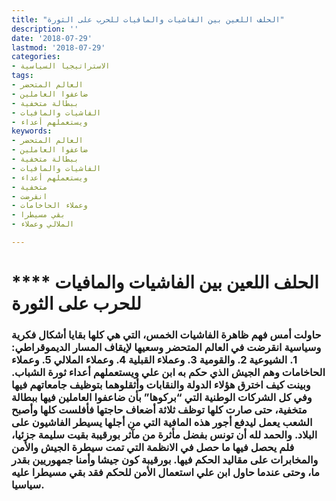 ```yaml
---
title: "الحلف اللعين بين الفاشيات والمافيات للحرب على الثورة"
description: ''
date: '2018-07-29'
lastmod: '2018-07-29'
categories:
- الاستراتيجيا السياسية
tags:
- العالم المتحضر
- ضاعفوا العاملين
- ببطالة متخفية
- الفاشيات والمافيات
- ويستعملهم أعداء
keywords:
- العالم المتحضر
- ضاعفوا العاملين
- ببطالة متخفية
- الفاشيات والمافيات
- ويستعملهم أعداء
- متخفية
- انقرضت
- وعملاء الحاخامات
- بقي مسيطرا
- الملالي وعملاء

---
```

# **** **الحلف اللعين بين الفاشيات والمافيات للحرب على الثورة**

### حاولت أمس فهم ظاهرة الفاشيات الخمس، التي هي كلها بقايا أشكال فكرية وسياسية انقرضت في العالم المتحضر وسعيها لإيقاف المسار الديموقراطي: 1. الشيوعية 2. والقومية 3. وعملاء القبلية 4. وعملاء الملالي 5. وعملاء الحاخامات وهم الجيش الذي حكم به ابن علي ويستعملهم أعداء ثورة الشباب. وبينت كيف اخترق هؤلاء الدولة والنقابات وأثقلوهما بتوظيف جامعاتهم فيها وفي كل الشركات الوطنية التي “بركوها” بأن ضاعفوا العاملين فيها ببطالة متخفية، حتى صارت كلها توظف ثلاثة أضعاف حاجتها فأفلست كلها وأصبح الشعب يعمل ليدفع أجور هذه المافية التي من أجلها يسيطر الفاشيون على البلاد. والحمد لله أن تونس بفضل مأثرة من مآثر بورقيبة بقيت سليمة جزئيا، فلم يحصل فيها ما حصل في الانظمة التي تمت سيطرة الجيش والأمن والمخابرات على مقاليد الحكم فيها. بورقيبة كون جيشا وأمنا جمهوريين بقدر ما، وحتى عندما حاول ابن علي استعمال الأمن للحكم فقد بقي مسيطرا عليه سياسيا.

###